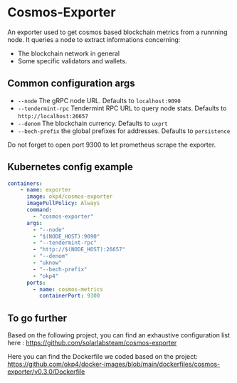 # Cosmos-Exporter

An exporter used to get cosmos based blockchain metrics from a runnning node.
It queries a node to extract informations concerning: 
- The blockchain network in general
- Some specific validators and wallets.

## Common configuration args

- `--node` The gRPC node URL. Defaults to `localhost:9090`
- `--tendermint-rpc` Tendermint RPC URL to query node stats. Defaults to `http://localhost:26657`
- `--denom` The blockchain currency. Defaults to `uxprt`
- `--bech-prefix` the global prefixes for addresses. Defaults to `persistence`

Do not forget to open port 9300 to let prometheus scrape the exporter.

## Kubernetes config example

```yaml
containers:
    - name: exporter
      image: okp4/cosmos-exporter
      imagePullPolicy: Always
      command:
        - "cosmos-exporter"
      args:
        - "--node"
        - "$(NODE_HOST):9090"
        - "--tendermint-rpc"
        - "http://$(NODE_HOST):26657"
        - "--denom"
        - "uknow"
        - "--bech-prefix"
        - "okp4"
      ports:
        - name: cosmos-metrics
          containerPort: 9300
```

## To go further

Based on the following project, you can find an exhaustive configuration list here : <https://github.com/solarlabsteam/cosmos-exporter>

Here you can find the Dockerfile we coded based on the project: <https://github.com/okp4/docker-images/blob/main/dockerfiles/cosmos-exporter/v0.3.0/Dockerfile>
